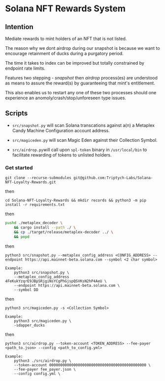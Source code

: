 # Solana NFT Rewards System

## Intention
Mediate rewards to mint holders of an NFT that is not listed.

The reason why we dont airdrop during our snapshot is because we want to encourage retainment of ducks during a purgatory period.

The time it takes to index can be improved but totally constrained by endpoint rate limits.

Features two stepping - _snapshot_ then _airdrop_ process(es) are understood as means to assure the reward(s) by guaranteeing that mint's entitlement.

This also enables us to restart any one of these two processes should one experience an anomoly/crash/stop/unforeseen type issues.

## Scripts
* `src/snapshot.py` will scan Solana transcations against a(n) a Metaplex Candy Machine Configuration account address.

* `src/magiceden.py` will scan Magic Eden against their Collection Symbol.

* `src/airdrop.py`will call upon `spl-token` binary in `/usr/local/bin` to facilitate rewarding of tokens to unlisted holders.

### Get started

```
git clone --recurse-submodules git@github.com:Triptych-Labs/Solana-NFT-Loyalty-Rewards.git
```

then

```
cd Solana-NFT-Loyalty-Rewards && mkdir records && python3 -m pip install -r requirements.txt
```

then

```bash
pushd ./metaplex_decoder \
    && cargo install --path ./ \
    && cp ./target/release/metaplex-decoder ../ \
    && popd
```

then

```
python3 src/snapshot.py --metaplex_config_address <CONFIG_ADDRESS> --endpoint https://api.mainnet-beta.solana.com --symbol <2 char symbol>

Example:
    python3 src/snapshot.py \
    --metaplex_config_address 4FeKukYzqrE9JBpSRjgiNsYCgPhGjspQSVKsN2hP4AeU \
    --endpoint https://api.mainnet-beta.solana.com \
    --symbol DD
```

then

```
python3 src/magiceden.py -s <Collection Symbol>

Example:
    python3 src/magiceden.py \
    -sdapper_ducks
```

then

```
python3 src/airdrop.py --token-account <TOKEN_ADDRESS> --fee-payer <path_to.json> --config <path_to_config.yml>

Example:
    python3 ./src/airdrop.py \
    --token-account 00000000000000000000000000000000000000000000 \
    --fee-payer fee_payer.json \
    --config config.yml \
```
